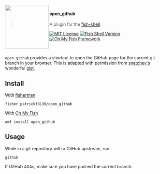 <img src="https://cdn.rawgit.com/oh-my-fish/oh-my-fish/e4f1c2e0219a17e2c748b824004c8d0b38055c16/docs/logo.svg" align="left" width="144px" height="144px"/>

#### open_github
> A plugin for the [fish-shell](https://fishshell.com).

[![MIT License](https://img.shields.io/badge/license-MIT-007EC7.svg?style=flat-square)](/LICENSE)
[![Fish Shell Version](https://img.shields.io/badge/fish-v2.7.1-007EC7.svg?style=flat-square)](https://fishshell.com)
[![Oh My Fish Framework](https://img.shields.io/badge/Oh%20My%20Fish-Framework-007EC7.svg?style=flat-square)](https://www.github.com/oh-my-fish/oh-my-fish)

<br/>

`open_github` provides a shortcut to open the GitHub page for the current git branch in your browser.
This is adapted with permission from [snatchev's](https://github.com/snatchev) wonderful [gist](https://gist.github.com/snatchev/34e793af8ab1114d9e42).

## Install

With [fisherman]

```
fisher patrickf3139/open_github
```

With [Oh My Fish]
```fish
omf install open_github
```

## Usage
While in a git repository with a GitHub upstream, run
```fish
github
```

If GitHub 404s, make sure you have pushed the current branch.

[fisherman]: https://github.com/fisherman/fisherman
[Oh My Fish]: https://github.com/oh-my-fish/oh-my-fish
